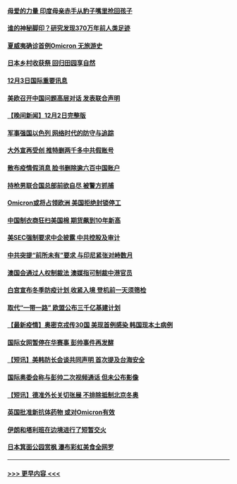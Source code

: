 #### [母爱的力量 印度母亲赤手从豹子嘴里抢回孩子](../pages/prog202/a103284205.md?t=12032301) 
#### [谁的神秘脚印？研究发现370万年前人类足迹](../pages/prog202/a103284202.md?t=12032301) 
#### [夏威夷确诊首例Omicron 无旅游史](../pages/prog202/a103284192.md?t=12032301) 
#### [日本乡村收获祭 回归田园享自然](../pages/prog202/a103284145.md?t=12032301) 
#### [12月3日国际重要讯息](../pages/prog202/a103284143.md?t=12032301) 
#### [美欧召开中国问题高层对话 发表联合声明](../pages/prog202/a103284087.md?t=12032301) 
#### [【晚间新闻】12月2日完整版](../pages/prog202/a103283875.md?t=12032301) 
#### [军事强国以色列 网络时代的防守与追踪](../pages/prog202/a103283733.md?t=12032301) 
#### [大外宣再受创 推特删两千多中共假账号](../pages/prog202/a103283657.md?t=12032301) 
#### [散布疫情假消息 脸书删除逾六百中国账户](../pages/prog202/a103283670.md?t=12032301) 
#### [持枪男联合国总部前欲自尽 被警方抓捕](../pages/prog202/a103283645.md?t=12032301) 
#### [Omicron或将占领欧洲 美国拒绝封锁停工](../pages/prog202/a103283674.md?t=12032301) 
#### [中国制衣商狂扫美国棉 期货飙到10年新高](../pages/prog202/a103283551.md?t=12032301) 
#### [美SEC强制要求中企披露 中共控股及审计](../pages/prog202/a103283563.md?t=12032301) 
#### [中共突提“前所未有”要求 与印尼紧张对峙数月](../pages/prog202/a103283587.md?t=12032301) 
#### [澳国会通过人权制裁法 澳媒指可制裁中港官员](../pages/prog202/a103283455.md?t=12032301) 
#### [白宫宣布冬季防疫计划 收紧入境 登机前一天须筛检](../pages/prog202/a103283330.md?t=12032301) 
#### [取代“一带一路” 欧盟公布三千亿基建计划](../pages/prog202/a103283442.md?t=12032301) 
#### [【最新疫情】奥密克戎传30国 美现首例感染 韩国现本土病例](../pages/prog202/a103283421.md?t=12032301) 
#### [国际女网暂停在华赛事 彭帅事件再发酵](../pages/prog202/a103283399.md?t=12032301) 
#### [【短讯】美韩防长会谈共同声明 首次提及台海安全](../pages/prog202/a103283397.md?t=12032301) 
#### [国际奥委会称与彭帅二次视频通话 但未公布影像](../pages/prog202/a103283364.md?t=12032301) 
#### [【短讯】德准外长关切张展 不排除抵制北京冬奥](../pages/prog202/a103283361.md?t=12032301) 
#### [英国批准新抗体药物 或对Omicron有效](../pages/prog202/a103283194.md?t=12032301) 
#### [伊朗和塔利班在边境进行了短暂交火](../pages/prog202/a103283212.md?t=12032301) 
#### [日本箕面公园赏枫 瀑布彩虹美食全网罗](../pages/prog202/a103283163.md?t=12032301) 

----
#### [ >>> 更早内容 <<< ](../indexes/prog202-earlier.md)
